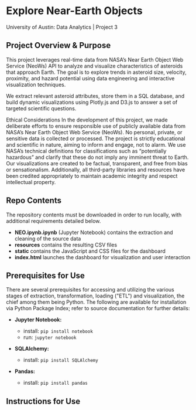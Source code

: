 # Explore Near-Earth Objects

University of Austin: Data Analytics | Project 3

## Project Overview & Purpose


This project leverages real-time data from NASA’s Near Earth Object Web Service (NeoWs) API to analyze and visualize characteristics of asteroids that approach Earth. The goal is to explore trends in asteroid size, velocity, proximity, and hazard potential using data engineering and interactive visualization techniques.

We extract relevant asteroid attributes, store them in a SQL database, and build dynamic visualizations using Plotly.js and D3.js to answer a set of targeted scientific questions.

Ethical Considerations
In the development of this project, we made deliberate efforts to ensure responsible use of publicly available data from NASA’s Near Earth Object Web Service (NeoWs). No personal, private, or sensitive data is collected or processed. The project is strictly educational and scientific in nature, aiming to inform and engage, not to alarm. We use NASA’s technical definitions for classifications such as “potentially hazardous” and clarify that these do not imply any imminent threat to Earth. Our visualizations are created to be factual, transparent, and free from bias or sensationalism. Additionally, all third-party libraries and resources have been credited appropriately to maintain academic integrity and respect intellectual property.

## Repo Contents

The repository contents must be downloaded in order to run locally, with additional requirements detailed below.

- **NEO.ipynb.ipynb** (Jupyter Notebook) contains the extraction and cleaning of the source data
- **resources** contains the resulting CSV files
- **static** contains the JavaScript and CSS files for the dashboard
- **index.html** launches the dashboard for visualization and user interaction

## Prerequisites for Use

There are several prerequisites for accessing and utilizing the various stages of extraction, transformation, loading ("ETL") and visualization, the chief among them being Python. The following are available for installation via Python Package Index; refer to source documentation for further details:

- **Jupyter Notebook:**

  - install: `pip install notebook`
  - run: `jupyter notebook`

- **SQLAlchemy:**

  - install: `pip install SQLAlchemy`

- **Pandas:**

  - install: `pip install pandas`



## Instructions for Use
